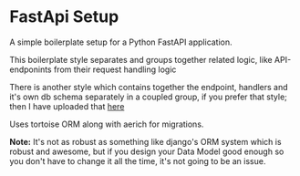 # FastApi Setup

A simple boilerplate setup for a Python FastAPI application.

This boilerplate style separates and groups together related logic, like API-endponints from
their request handling logic

There is another style which contains together the endpoint, handlers and it's own db schema
separately in a coupled group, if you prefer that style; then I have uploaded that [here]()

Uses tortoise ORM along with aerich for migrations.

**Note:** It's not as robust as something like django's ORM system which is robust and
awesome, but if you design your Data Model good enough so you don't have to change it all
the time, it's not going to be an issue.
